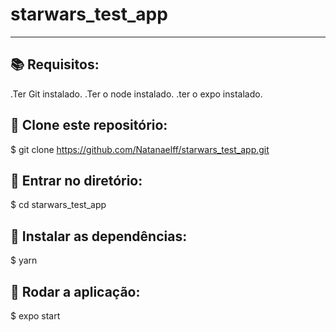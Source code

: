 # starwars_test_app
----------------

## 📚 Requisitos:
.Ter Git instalado.
.Ter o node instalado.
.ter o expo instalado.

## 🚀 Clone este repositório:
$ git clone <https://github.com/Natanaelff/starwars_test_app.git>

## 📂 Entrar no diretório:
$ cd starwars_test_app

## 💾 Instalar as dependências:
$ yarn

## 📱 Rodar a aplicação:
$ expo start 
